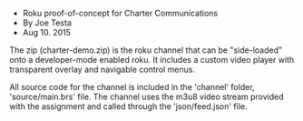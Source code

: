 * Roku proof-of-concept for Charter Communications 
* By Joe Testa 
* Aug 10. 2015 

The zip (charter-demo.zip) is the roku channel that can be "side-loaded" onto a developer-mode enabled roku.
It includes a custom video player with transparent overlay and navigable control menus.

All source code for the channel is included in the 'channel' folder, 'source/main.brs' file. 
The channel uses the m3u8 video stream provided with the assignment and called through the 'json/feed.json' file.